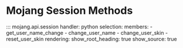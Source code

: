 Mojang Session Methods
===

::: mojang.api.session
    handler: python
    selection:
      members:
        - get_user_name_change
        - change_user_name
        - change_user_skin
        - reset_user_skin
    rendering:
      show_root_heading: true
      show_source: true